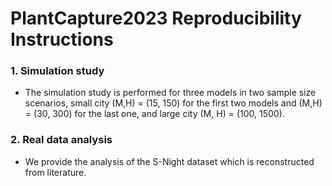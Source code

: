 # PlantCapture2023 Reproducibility Instructions

### 1. Simulation study
* The simulation study is performed for three models in two sample size scenarios, small city (M,H) = (15, 150) for the first two models and (M,H) = (30, 300) for the last one, and large city (M, H) = (100, 1500).

### 2. Real data analysis
* We provide the analysis of the S-Night dataset which is reconstructed from literature.
